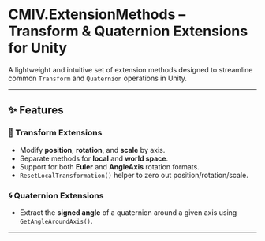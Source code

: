
# CMIV.ExtensionMethods – Transform & Quaternion Extensions for Unity

A lightweight and intuitive set of extension methods designed to streamline common `Transform` and `Quaternion` operations in Unity.

---

## ✨ Features

### 🔧 Transform Extensions

- Modify **position**, **rotation**, and **scale** by axis.
- Separate methods for **local** and **world space**.
- Support for both **Euler** and **AngleAxis** rotation formats.
- `ResetLocalTransformation()` helper to zero out position/rotation/scale.

### 🌀 Quaternion Extensions

- Extract the **signed angle** of a quaternion around a given axis using `GetAngleAroundAxis()`.

---

